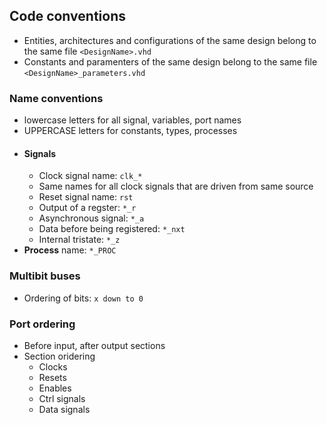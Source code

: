 ## Code conventions

- Entities, architectures and configurations of the same design belong to the same file `<DesignName>.vhd`
- Constants and paramenters of the same design belong to the same file `<DesignName>_parameters.vhd`

### Name conventions
- lowercase letters for all signal, variables, port names
- UPPERCASE letters for constants, types, processes
- #### Signals
  - Clock signal name: `clk_*`
  - Same names for all clock signals that are driven from same source
  - Reset signal name: `rst`
  - Output of a regster: `*_r`
  - Asynchronous signal: `*_a`
  - Data before being registered: `*_nxt`
  - Internal tristate: `*_z`
- **Process** name: `*_PROC` 

### Multibit buses
- Ordering of bits: `x down to 0`

### Port ordering
- Before input, after output sections
- Section oridering
  - Clocks
  - Resets
  - Enables
  - Ctrl signals
  - Data signals
